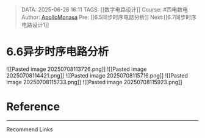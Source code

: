 > DATA: 2025-06-26 16:11
> TAGS: [[数字电路设计]]
> Course: #西电数电 
> Author: [ApolloMonasa](https://github.com/ApolloMonasa)
> Pre: [[6.5同步时序电路分析]]
> Next:[[6.7同步时序电路设计1]]


# 6.6异步时序电路分析
![[Pasted image 20250708113726.png]]
![[Pasted image 20250708114421.png]]
![[Pasted image 20250708115716.png]]
![[Pasted image 20250708115733.png]]
![[Pasted image 20250708115923.png]]
# Reference


---
Recommend Links
